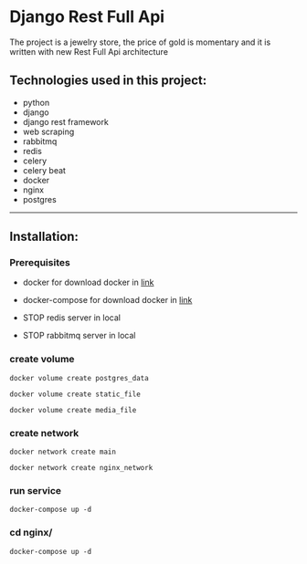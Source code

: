 # Django Rest Full Api
  The project is a jewelry store, the price of gold is momentary and it is written with new Rest Full Api architecture

## Technologies used in this project:
  - python
  - django
  - django rest framework
  - web scraping 
  - rabbitmq 
  - redis
  - celery 
  - celery beat
  - docker 
  - nginx
  - postgres
  
   ------------------------------------
   
## Installation:
   ### Prerequisites
   - docker
      for download docker in [link](https://docs.docker.com/engine/install/)

   - docker-compose
      for download docker in [link](https://docs.docker.com/compose/install/)

   - STOP redis server in local
   - STOP rabbitmq server in local
  
   ### create volume

    docker volume create postgres_data
    
    docker volume create static_file
    
    docker volume create media_file
   
   ### create network
   
    docker network create main
    
    docker network create nginx_network
   
   ### run service 
 
    docker-compose up -d
    
   ### cd **nginx/**

    docker-compose up -d
